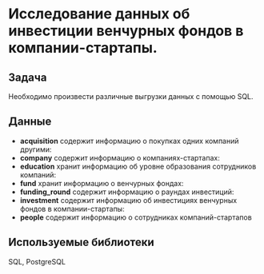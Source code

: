# Исследование данных об инвестиции венчурных фондов в компании-стартапы.


## Задача
Необходимо произвести различные выгрузки данных с помощью SQL.
## Данные
- **acquisition** содержит информацию о покупках одних компаний другими:
- **company** содержит информацию о компаниях-стартапах:
- **education** хранит информацию об уровне образования сотрудников компаний:
- **fund** хранит информацию о венчурных фондах:
- **funding_round** содержит информацию о раундах инвестиций:
- **investment** содержит информацию об инвестициях венчурных фондов в компании-стартапы:
- **people** cодержит информацию о сотрудниках компаний-стартапов


## Используемые библиотеки

SQL, PostgreSQL
